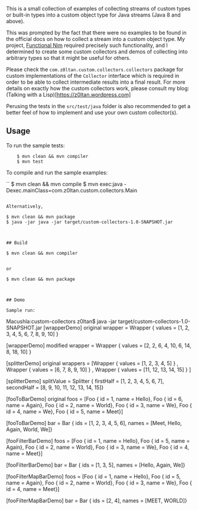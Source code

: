 This is a small collection of examples of collecting streams of custom types or built-in types into 
a custom object type for Java streams (Java 8 and above). 

This was prompted by the fact that there were no
examples to be found in the official docs on how to collect a stream into a custom object type. My project, 
[Functional Nim](https://github.com/timmyjose/functional-nim) required precisely such functionality, and I 
determined to create some custom collectors and demos of collecting into arbitrary types so that it might be useful 
for others.

Please check the `com.z0ltan.custom.collectors.collectors` package for custom implementations of the `Collector` interface
which is required in order to be able to collect intermediate results into a final result. For more details on exactly how 
the custom collectors work, please consult my blog: (Talking with a Lisp)[https://z0ltan.wordpress.com]

Perusing the tests in the `src/test/java` folder is also recommended to get a better feel of how to implement and use your
own custom collector(s).


## Usage

To run the sample tests:

```
	$ mvn clean && mvn compiler
	$ mvn test
```

To compile and run the sample examples:

``
	$ mvn clean && mvn compile
	$ mvn exec:java -Dexec.mainClass=com.z0ltan.custom.collectors.Main
```

Alternatively,

```
	$ mvn clean && mvn package
	$ java -jar java -jar target/custom-collectors-1.0-SNAPSHOT.jar
```


## Build
```
	$ mvn clean && mvn compiler
```

or

```
	$ mvn clean && mvn package 
```


## Demo

Sample run:

```
Macushla:custom-collectors z0ltan$ java -jar target/custom-collectors-1.0-SNAPSHOT.jar
[wrapperDemo] original wrapper = Wrapper { values = [1, 2, 3, 4, 5, 6, 7, 8, 9, 10] }

[wrapperDemo] modified wrapper = Wrapper { values = [2, 2, 6, 4, 10, 6, 14, 8, 18, 10] }



[splitterDemo] original wrappers = [Wrapper { values = [1, 2, 3, 4, 5] } , Wrapper { values = [6, 7, 8, 9, 10] } , Wrapper { values = [11, 12, 13, 14, 15] } ]

[splitterDemo] splitValue = Splitter { firstHalf = [1, 2, 3, 4, 5, 6, 7], secondHalf = [8, 9, 10, 11, 12, 13, 14, 15]}



[fooToBarDemo] original foos = [Foo { id = 1, name = Hello}, Foo { id = 6, name = Again}, Foo { id = 2, name = World}, Foo { id = 3, name = We}, Foo { id = 4, name = We}, Foo { id = 5, name = Meet}]

[fooToBarDemo] bar = Bar { ids = [1, 2, 3, 4, 5, 6], names = [Meet, Hello, Again, World, We]}



[fooFilterBarDemo] foos = [Foo { id = 1, name = Hello}, Foo { id = 5, name = Again}, Foo { id = 2, name = World}, Foo { id = 3, name = We}, Foo { id = 4, name = Meet}]

[fooFilterBarDemo] bar = Bar { ids = [1, 3, 5], names = [Hello, Again, We]}



[fooFilterMapBarDemo] foos = [Foo { id = 1, name = Hello}, Foo { id = 5, name = Again}, Foo { id = 2, name = World}, Foo { id = 3, name = We}, Foo { id = 4, name = Meet}]

[fooFilterMapBarDemo] bar = Bar { ids = [2, 4], names = [MEET, WORLD]}

```